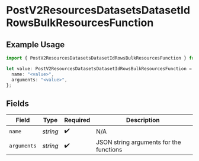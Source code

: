 # PostV2ResourcesDatasetsDatasetIdRowsBulkResourcesFunction

## Example Usage

```typescript
import { PostV2ResourcesDatasetsDatasetIdRowsBulkResourcesFunction } from "orq-node-client/models/operations";

let value: PostV2ResourcesDatasetsDatasetIdRowsBulkResourcesFunction = {
  name: "<value>",
  arguments: "<value>",
};
```

## Fields

| Field                                   | Type                                    | Required                                | Description                             |
| --------------------------------------- | --------------------------------------- | --------------------------------------- | --------------------------------------- |
| `name`                                  | *string*                                | :heavy_check_mark:                      | N/A                                     |
| `arguments`                             | *string*                                | :heavy_check_mark:                      | JSON string arguments for the functions |